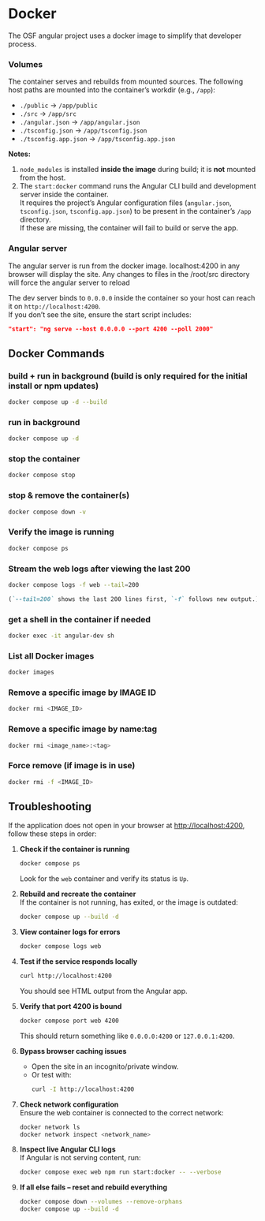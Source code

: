 # Docker

The OSF angular project uses a docker image to simplify that developer process.

### Volumes

The container serves and rebuilds from mounted sources. The following host paths
are mounted into the container’s workdir (e.g., `/app`):

- `./public` → `/app/public`
- `./src` → `/app/src`
- `./angular.json` → `/app/angular.json`
- `./tsconfig.json` → `/app/tsconfig.json`
- `./tsconfig.app.json` → `/app/tsconfig.app.json`

**Notes:**

1. `node_modules` is installed **inside the image** during build; it is **not** mounted from the host.
2. The `start:docker` command runs the Angular CLI build and development server inside the container.  
   It requires the project’s Angular configuration files (`angular.json`, `tsconfig.json`, `tsconfig.app.json`) to be present in the container’s `/app` directory.  
   If these are missing, the container will fail to build or serve the app.

### Angular server

The angular server is run from the docker image.
localhost:4200 in any browser will display the site.
Any changes to files in the /root/src directory will force the angular server to reload

The dev server binds to `0.0.0.0` inside the container so your host can reach it on `http://localhost:4200`.  
If you don’t see the site, ensure the start script includes:

```json
"start": "ng serve --host 0.0.0.0 --port 4200 --poll 2000"
```

## Docker Commands

### build + run in background (build is only required for the initial install or npm updates)

```bash
docker compose up -d --build
```

### run in background

```bash
docker compose up -d
```

### stop the container

```bash
docker compose stop
```

### stop & remove the container(s)

```bash
docker compose down -v
```

### Verify the image is running

```bash
docker compose ps
```

### Stream the web logs after viewing the last 200

```bash
docker compose logs -f web --tail=200
```

```md
(`--tail=200` shows the last 200 lines first, `-f` follows new output.)
```

### get a shell in the container if needed

```bash
docker exec -it angular-dev sh
```

### List all Docker images

```bash
docker images
```

### Remove a specific image by IMAGE ID

```bash
docker rmi <IMAGE_ID>
```

### Remove a specific image by name:tag

```bash
docker rmi <image_name>:<tag>
```

### Force remove (if image is in use)

```bash
docker rmi -f <IMAGE_ID>
```

## Troubleshooting

If the application does not open in your browser at [http://localhost:4200](http://localhost:4200), follow these steps in order:

1. **Check if the container is running**

   ```bash
   docker compose ps
   ```

   Look for the `web` container and verify its status is `Up`.

2. **Rebuild and recreate the container**  
   If the container is not running, has exited, or the image is outdated:

   ```bash
   docker compose up --build -d
   ```

3. **View container logs for errors**

   ```bash
   docker compose logs web
   ```

4. **Test if the service responds locally**

   ```bash
   curl http://localhost:4200
   ```

   You should see HTML output from the Angular app.

5. **Verify that port 4200 is bound**

   ```bash
   docker compose port web 4200
   ```

   This should return something like `0.0.0.0:4200` or `127.0.0.1:4200`.

6. **Bypass browser caching issues**

   - Open the site in an incognito/private window.
   - Or test with:
     ```bash
     curl -I http://localhost:4200
     ```

7. **Check network configuration**  
   Ensure the web container is connected to the correct network:

   ```bash
   docker network ls
   docker network inspect <network_name>
   ```

8. **Inspect live Angular CLI logs**  
   If Angular is not serving content, run:

   ```bash
   docker compose exec web npm run start:docker -- --verbose
   ```

9. **If all else fails – reset and rebuild everything**
   ```bash
   docker compose down --volumes --remove-orphans
   docker compose up --build -d
   ```
